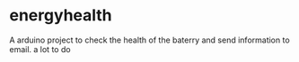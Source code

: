 # energyhealth
A arduino project to check the health of the baterry and send information to email.
a lot to do 
